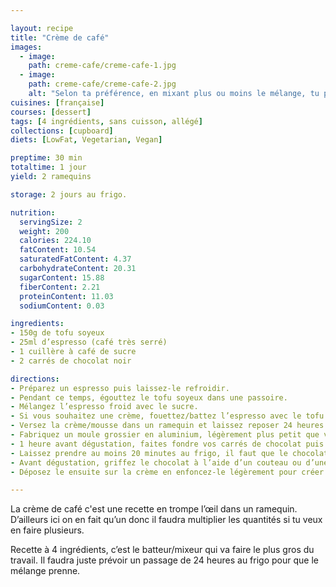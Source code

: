 ```yaml
---

layout: recipe
title: "Crème de café"
images:
  - image:
    path: creme-cafe/creme-cafe-1.jpg
  - image:
    path: creme-cafe/creme-cafe-2.jpg
    alt: "Selon ta préférence, en mixant plus ou moins le mélange, tu peux obtenir soit une crème avec quelques morceaux encore apparents, comme ici, soit une belle mousse."
cuisines: [française]
courses: [dessert]
tags: [4 ingrédients, sans cuisson, allégé]
collections: [cupboard]
diets: [LowFat, Vegetarian, Vegan]

preptime: 30 min
totaltime: 1 jour
yield: 2 ramequins

storage: 2 jours au frigo.

nutrition:
  servingSize: 2
  weight: 200
  calories: 224.10
  fatContent: 10.54
  saturatedFatContent: 4.37
  carbohydrateContent: 20.31
  sugarContent: 15.88
  fiberContent: 2.21
  proteinContent: 11.03
  sodiumContent: 0.03

ingredients:
- 150g de tofu soyeux
- 25ml d’espresso (café très serré)
- 1 cuillère à café de sucre
- 2 carrés de chocolat noir

directions:
- Préparez un espresso puis laissez-le refroidir.
- Pendant ce temps, égouttez le tofu soyeux dans une passoire.
- Mélangez l’espresso froid avec le sucre.
- Si vous souhaitez une crème, fouettez/battez l’espresso avec le tofu soyeux. Si vous souhaitez une mousse, utilisez un mixer pour incorporer le maximum d’air au mélange – il faudra bien 5 minutes.
- Versez la crème/mousse dans un ramequin et laissez reposer 24 heures au frigo.
- Fabriquez un moule grossier en aluminium, légèrement plus petit que votre ramequin.
- 1 heure avant dégustation, faites fondre vos carrés de chocolat puis versez le dans votre moule maison sans prendre de précaution particulière – ce n‘est pas grave si le chocolat tranche, au contraire c’est quasiment ce que l’on recherche.
- Laissez prendre au moins 20 minutes au frigo, il faut que le chocolat redevienne liquide.
- Avant dégustation, griffez le chocolat à l’aide d’un couteau ou d’une fourchette. Vous pouvez même la mouiller pour aider le chocolat à bien trancher.
- Déposez le ensuite sur la crème en enfoncez-le légèrement pour créer l’illusion d’une tasse de café avec sa mousse au bord de la tasse vue du dessus.

---
```


La crème de café c'est une recette en trompe l’œil dans un ramequin. D’ailleurs ici on en fait qu’un donc il faudra multiplier les quantités si tu veux en faire plusieurs.

Recette à 4 ingrédients, c’est le batteur/mixeur qui va faire le plus gros du travail. Il faudra juste prévoir un passage de 24 heures au frigo pour que le mélange prenne.